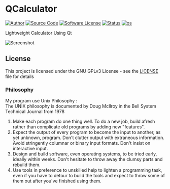 # QCalculator

[![Author](https://img.shields.io/badge/author-Kuroyasha512-blue.svg)](https://gitlab.com/Kuroyasha512)
[![Source Code](https://img.shields.io/badge/source-Kuroyasha512/QCalculator-blue.svg)](https://gitlab.com/Kuroyasha512/QCalculator/tree/master/source)
[![Software License](https://img.shields.io/badge/license-GNU_GPLv3-brightgreen.svg)](https://gitlab.com/Kuroyasha512/QCalculator#license)
[![Status](https://img.shields.io/badge/Status-Development-red.svg)](https://gitlab.com/Kuroyasha512/QCalculator/blob/master/README.md)
[![os](https://img.shields.io/badge/os-GNU/Linux-red.svg)](https://www.gnu.org/gnu/linux-and-gnu.en.html)

Lightweight Calculator Using Qt  

![Screenshot](https://gitlab.com/Kuroyasha512/QCalculator/raw/master/screenshot/Screenshot%20from%202018-11-18%2013-19-12.png?inline=false)

## License

This project is licensed under the GNU GPLv3 License - see the [LICENSE](https://gitlab.com/Kuroyasha512/keycode/blob/master/LICENSE) file for details

### Philosophy
My program use Unix Philosophy :  
The UNIX philosophy is documented by Doug McIlroy in the Bell System Technical Journal from 1978  
1. Make each program do one thing well. To do a new job, build afresh rather than complicate old programs by adding new "features".
2. Expect the output of every program to become the input to another, as yet unknown, program. Don't clutter output with extraneous information. Avoid stringently columnar or binary input formats. Don't insist on interactive input.
3. Design and build software, even operating systems, to be tried early, ideally within weeks. Don't hesitate to throw away the clumsy parts and rebuild them.
4. Use tools in preference to unskilled help to lighten a programming task, even if you have to detour to build the tools and expect to throw some of them out after you've finished using them.

